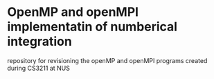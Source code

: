 # OpenMP and openMPI implementatin of numberical integration
repository for revisioning the openMP and openMPI programs created during CS3211 at NUS
